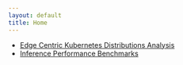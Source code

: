 ```yaml
---
layout: default
title: Home
---
```


- [Edge Centric Kubernetes Distributions Analysis](edge-kube-distros.html)
- [Inference Performance Benchmarks](inference-benchmarks.html)
